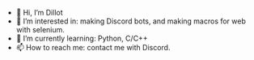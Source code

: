 - 👋 Hi, I’m Dillot
- 👀 I’m interested in: making Discord bots, and making macros for web with selenium.
- 🌱 I’m currently learning: Python, C/C++
- 📫 How to reach me: contact me with Discord.

<!---
DS-GitHub/DS-GitHub is a ✨ special ✨ repository because its `README.md` (this file) appears on your GitHub profile.
You can click the Preview link to take a look at your changes.
--->
